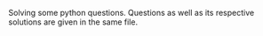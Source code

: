 Solving some python questions.
Questions as well as its respective solutions are given in the same file.
